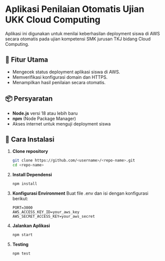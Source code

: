 # Aplikasi Penilaian Otomatis Ujian UKK Cloud Computing

Aplikasi ini digunakan untuk menilai keberhasilan deployment siswa di AWS secara otomatis pada ujian kompetensi SMK jurusan TKJ bidang Cloud Computing.

## 🚀 Fitur Utama
- Mengecek status deployment aplikasi siswa di AWS.
- Memverifikasi konfigurasi domain dan HTTPS.
- Menampilkan hasil penilaian secara otomatis.

## 📦 Persyaratan
- **Node.js** versi 18 atau lebih baru
- **npm** (Node Package Manager)
- Akses internet untuk menguji deployment siswa

## 🔧 Cara Instalasi

1. **Clone repository**
   ```bash
   git clone https://github.com/<username>/<repo-name>.git
   cd <repo-name>
2. **Install Dependensi**
   ```bash
   npm install
3. **Konfigurasi Environment**
   Buat file .env dan isi dengan konfigurasi berikut:
   ```env
   PORT=3000
   AWS_ACCESS_KEY_ID=your_aws_key
   AWS_SECRET_ACCESS_KEY=your_aws_secret

3. **Jalankan Aplikasi**
   ```bash
   npm start
4. **Testing**
   ```bash
   npm test
